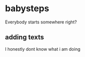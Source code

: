 # babysteps
Everybody starts somewhere right?

## adding texts

I honestly dont know what i am doing
